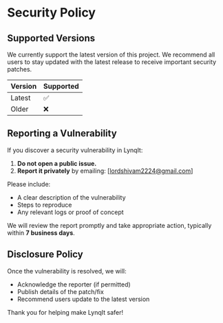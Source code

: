 # Security Policy

## Supported Versions

We currently support the latest version of this project. We recommend all users to stay updated with the latest release to receive important security patches.

| Version | Supported |
| ------- | --------- |
| Latest  | ✅        |
| Older   | ❌        |

## Reporting a Vulnerability

If you discover a security vulnerability in LynqIt:

1. **Do not open a public issue.**
2. **Report it privately** by emailing: [lordshivam2224@gmail.com]

Please include:
- A clear description of the vulnerability
- Steps to reproduce
- Any relevant logs or proof of concept

We will review the report promptly and take appropriate action, typically within **7 business days**.

## Disclosure Policy

Once the vulnerability is resolved, we will:
- Acknowledge the reporter (if permitted)
- Publish details of the patch/fix
- Recommend users update to the latest version

Thank you for helping make LynqIt safer!
